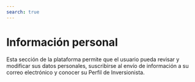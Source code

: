 ```yaml
---
search: true
---
```


# Información personal

Esta sección de la plataforma permite que el usuario pueda revisar y modificar sus datos personales, suscribirse al envío de información a su correo electrónico y conocer su Perfil de Inversionista.

<iframe id="widgetFrame" src="https://widgets-es.modyo.com/inversiones/personal-info" width="100%"  frameBorder="0"  style="visibility:hidden;overflow:auto;margin-top:20px;"/>

| Funcionalidad | Descripción |
|-----|-----|
| Datos Personales | Permite verificar y/o cambiar la información del usuario. Entrega información sobre su ejecutiva/o de cuenta y cómo contactarla/o. |
| Perfil del Inversionista | Permite ver el Perfil de Inversionista actual y la fecha en la que se realizó la encuesta. Permite recomendar qué tipo de inversión se debiera considerar en base al actual perfil de inversionista. Incluye información asociada a la encuesta, como lo que se mide, por qué es importante, cuál debería ser la periodicidad para realizarla, etc. |
| Cambio de Clave | Permite realizar el cambio de clave y muestra las características necesarias para la nueva contraseña (largo máximo y mínimo, caracteres, mayúsculas y minúsculas, números, etc.). |
| Suscripción de envíos por email | Permite suscribirse al envío de información sobre cartolas, informes, certificados tributarios y otros documentos. |


<script>

  export default {
    mounted() {

      function setIframeHeightCO(id, ht) {
          var ifrm = document.getElementById(id);
          if(ifrm) {
            ifrm.style.visibility = 'hidden';
            // some IE versions need a bit added or scrollbar appears
            ifrm.style.height = ht + 4 + "px";
            ifrm.style.visibility = 'visible';
          }
      }


      // iframed document sends its height using postMessage
      function handleDocHeightMsg(e) {
          // check origin
          if ( e.origin === 'https://widgets-es.modyo.com' ) {
              // parse data
              var data = JSON.parse( e.data );

              console.log('data:', data)
              // check data object
              if ( data['docHeight'] ) {
                  setIframeHeightCO( 'widgetFrame', data['docHeight'] );
              } else {
                  setIframeHeightCO( 'widgetFrame', 700 );
              }
          }
      }

      // assign message handler
      if ( window.addEventListener ) {
          window.addEventListener('message', handleDocHeightMsg, false);
      }
    }
  }

</script>
